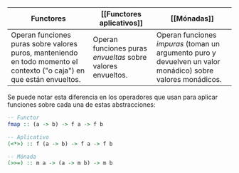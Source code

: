 | Functores                                                                                                              | [[Functores aplicativos]]                                   | [[Mónadas]]                                                                                                 |
| ---------------------------------------------------------------------------------------------------------------------- | ----------------------------------------------------------- | ----------------------------------------------------------------------------------------------------------- |
| Operan funciones puras sobre valores puros, manteniendo en todo momento el contexto ("o caja") en que están envueltos. | Operan funciones puras _envueltas_ sobre valores envueltos. | Operan funciones _impuras_ (toman un argumento puro y devuelven un valor monádico) sobre valores monádicos. |
Se puede notar esta diferencia en los operadores que usan para aplicar funciones sobre cada una de estas abstracciones:

```haskell
-- Functor
fmap :: (a -> b) -> f a -> f b

-- Aplicativo
(<*>) :: f (a -> b) -> f a -> f b

-- Mónada
(>>=) :: m a -> (a -> m b) -> m b

```
